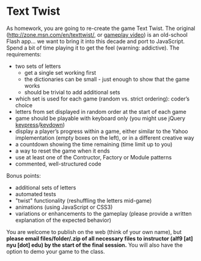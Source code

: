# Text Twist

As homework, you are going to re-create the game Text Twist.  The original (http://zone.msn.com/en/texttwist/, or [gameplay video](http://www.youtube.com/watch?v=qEfor-WdWTk&t=0m13s)) is an old-school Flash app... we want to bring it into this decade and port to JavaScript.  Spend a bit of time playing it to get the feel (warning: addictive).  The requirements:

* two sets of letters
    * get a single set working first
    * the dictionaries can be small - just enough to show that the game works
    * should be trivial to add additional sets
* which set is used for each game (random vs. strict ordering): coder’s choice
* letters from set displayed in random order at the start of each game
* game should be playable with keyboard only (you might use jQuery [keypress](http://api.jquery.com/keypress/)/[keydown](http://api.jquery.com/keydown/))
* display a player’s progress within a game, either similar to the Yahoo implementation (empty boxes on the left), or in a different creative way
* a countdown showing the time remaining (time limit up to you)
* a way to reset the game when it ends
* use at least one of the Contructor, Factory or Module patterns
* commented, well-structured code

Bonus points:

* additional sets of letters
* automated tests
* "twist" functionality (reshuffling the letters mid-game)
* animations (using JavaScript or CSS3)
* variations or enhancements to the gameplay (please provide a written explanation of the expected behavior)

You are welcome to publish on the web (think of your own name), but **please email files/folder/.zip of all necessary files to instructor (alf9 [at] nyu [dot] edu) by the start of the final session.**  You will also have the option to demo your game to the class.
